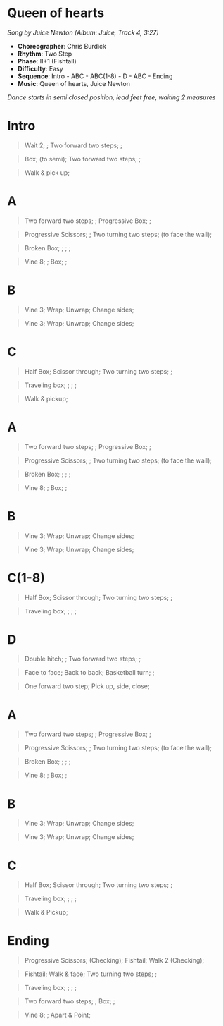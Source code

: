 # Queen of hearts
*Song by Juice Newton (Album: Juice, Track 4, 3:27)*

* **Choreographer**: Chris Burdick
* **Rhythm**: Two Step
* **Phase**: II+1 (Fishtail)
* **Difficulty**: Easy
* **Sequence**: Intro - ABC - ABC(1-8) - D - ABC - Ending
* **Music**: Queen of hearts, Juice Newton

*Dance starts in semi closed position, lead feet free, waiting 2 measures*

# Intro

> Wait 2; ; Two forward two steps; ;

> Box; (to semi); Two forward two steps; ;

> Walk & pick up;

# A

> Two forward two steps; ; Progressive Box; ;

> Progressive Scissors; ; Two turning two steps; (to face the wall);

> Broken Box; ; ; ;

> Vine 8; ; Box; ;

# B

> Vine 3; Wrap; Unwrap; Change sides;

> Vine 3; Wrap; Unwrap; Change sides;

# C

> Half Box; Scissor through; Two turning two steps; ;

> Traveling box; ; ; ;

> Walk & pickup;

# A

> Two forward two steps; ; Progressive Box; ;

> Progressive Scissors; ; Two turning two steps; (to face the wall);

> Broken Box; ; ; ;

> Vine 8; ; Box; ;

# B

> Vine 3; Wrap; Unwrap; Change sides;

> Vine 3; Wrap; Unwrap; Change sides;

# C(1-8)

> Half Box; Scissor through; Two turning two steps; ;

> Traveling box; ; ; ;

# D

> Double hitch; ; Two forward two steps; ;

> Face to face; Back to back; Basketball turn; ;

> One forward two step; Pick up, side, close;

# A

> Two forward two steps; ; Progressive Box; ;

> Progressive Scissors; ; Two turning two steps; (to face the wall);

> Broken Box; ; ; ;

> Vine 8; ; Box; ;

# B

> Vine 3; Wrap; Unwrap; Change sides;

> Vine 3; Wrap; Unwrap; Change sides;

# C

> Half Box; Scissor through; Two turning two steps; ;

> Traveling box; ; ; ;

> Walk & Pickup;

# Ending

> Progressive Scissors; (Checking); Fishtail; Walk 2 (Checking);

> Fishtail; Walk & face; Two turning two steps; ;

> Traveling box; ; ; ;

> Two forward two steps; ; Box; ;

> Vine 8; ; Apart & Point;
